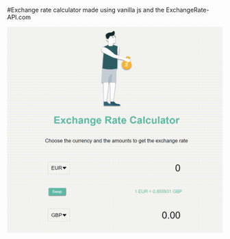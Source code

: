 #Exchange rate calculator made using vanilla js and the ExchangeRate-API.com

![exchange rate calculator](https://github.com/DeveloperDanX/exchange-rate-calculator/blob/master/exchange_rate_calculator/exchange-rate-calculator.gif)
